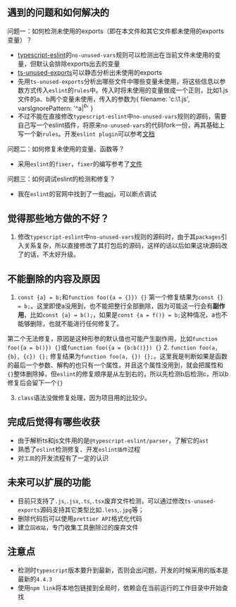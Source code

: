 ## 遇到的问题和如何解决的
问题一：如何检测未使用的exports（即在本文件和其它文件都未使用的exports变量）？
- [typescript-eslint](https://github.com/typescript-eslint/typescript-eslint)的`no-unused-vars`规则可以检测出在当前文件未使用的变量，但默认会排除exports出去的变量
- [ts-unused-exports](https://github.com/pzavolinsky/ts-unused-exports)可以静态分析出未使用的exports
- 先用`ts-unused-exports`分析出哪些文件中哪些变量未使用，将这些信息以参数方式传入`eslint`的`rules`中。传入时将未使用的变量做成一个正则，比如1.js文件的a、b两个变量未使用，传入的参数为{ filename: 'c:\1.js', varsIgnorePattern: '^a$|^b$' }
- 不过不能在直接修改`typescript-eslint`中`no-unused-vars`规则的源码，需要自己写一个eslint插件，将原来`no-unused-vars`的代码fork一份，再其基础上写一个新`rules`。开发`eslint plugin`可以参考[文档](https://zhuanlan.zhihu.com/p/372181145)

问题二：如何修复未使用的变量、函数等？
- 采用`eslint`的`fixer`，`fixer`的编写参考了[文件](https://github.com/aladdin-add/eslint-plugin/blob/master/packages/autofix/lib/rules/no-unused-vars.js)

问题三：如何调试eslint的检测和修复？
- 我在`eslint`的官网中找到了一些[api](http://eslint.cn/docs/developer-guide/nodejs-api#cliengine)，可以断点调试



## 觉得那些地方做的不好？
1. 修改`typescript-eslint`中`no-unused-vars`规则的源码时，由于其`packages`引入关系复杂，所以直接修改了其打包后的源码，这样的话以后如果这块源码改了的话，不太好升级。

## 不能删除的内容及原因
1. `const {a} = b;`和`function foo({a = {}}) {}`
第一个修复结果为`const {} = b;`。这里即使a没用到，也不能把整行全部删除，因为可能这一行会有**副作用**，比如`const {a} = b();`，如果是`const {a = f()} = b;`这种情况，a也不能够删除，也就不能进行任何修复了。

第二个无法修复，原因是这种形参的默认值也可能产生副作用，比如`function foo({a = b()}) {}`或`function foo({a = {b:b()}}) {}`
2. `function foo(a, {b}, {c}) {};`
修复结果为`function foo(a, {}) {};`。这里我是判断如果是函数的最后一个参数、解构的也只有一个属性，并且这个属性没用到，就会把属性和`{}`整体删除掉，但`eslint`的修复顺序是从左到右的，所以先检测b后检测c，所以b修复后会留下一个`{}`

3. `class`语法没做修复处理，因为项目用的比较少。

## 完成后觉得有哪些收获
- 由于解析ts和js文件用的是`@typescript-eslint/parser`，了解它的`ast`
- 熟悉了`eslint`检测修复、开发`eslint插件`过程
- 对`工具`的开发流程有了一定的认识


## 未来可以扩展的功能
- 目前只支持了`.js`,`.jsx`,`.ts`,`.tsx`废弃文件检测，可以通过修改`ts-unused-exports`源码支持其它类型比如`.less`,`.jpg`等；
- 删除代码后可以使用`prettier API`格式化代码
- 建立`回收站`，专门收集工具删除过的废弃文件

## 注意点
- 检测时`typescript`版本要升到最新，否则会出问题，开发的时候采用的版本是最新的`4.4.3`
- 使用`npm link`将本地包链接到全局时，依赖会在当前运行的工作目录中开始查找
